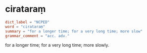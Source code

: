 # cirataraṃ

``` toml
dict_label = "NCPED"
word = "cirataraṃ"
summary = "for a longer time; for a very long time; more slow"
grammar_comment = "acc. adv."
```

for a longer time; for a very long time; more slowly.

